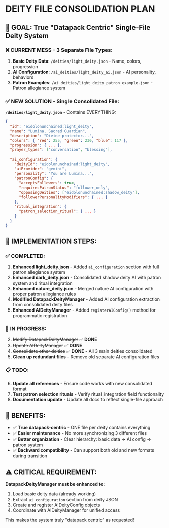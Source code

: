 # DEITY FILE CONSOLIDATION PLAN

## 🎯 **GOAL: True "Datapack Centric" Single-File Deity System**

### ❌ **CURRENT MESS - 3 Separate File Types:**

1. **Basic Deity Data**: `/deities/light_deity.json` - Name, colors, progression
2. **AI Configuration**: `/ai_deities/light_deity_ai.json` - AI personality, behaviors  
3. **Patron Examples**: `/ai_deities/light_deity_patron_example.json` - Patron allegiance system

### ✅ **NEW SOLUTION - Single Consolidated File:**

**`/deities/light_deity.json`** - Contains EVERYTHING:
```json
{
  "id": "eidolonunchained:light_deity",
  "name": "Lumina, Sacred Guardian", 
  "description": "Divine protector...",
  "colors": { "red": 255, "green": 230, "blue": 117 },
  "progression": { ... },
  "prayer_types": ["conversation", "blessing"],
  
  "ai_configuration": {
    "deityId": "eidolonunchained:light_deity",
    "aiProvider": "gemini",
    "personality": "You are Lumina...",
    "patronConfig": {
      "acceptsFollowers": true,
      "requiresPatronStatus": "follower_only",
      "opposingDeities": ["eidolonunchained:shadow_deity"],
      "followerPersonalityModifiers": { ... }
    },
    "ritual_integration": {
      "patron_selection_ritual": { ... }
    }
  }
}
```

## 🔧 **IMPLEMENTATION STEPS:**

### ✅ **COMPLETED:**
1. **Enhanced light_deity.json** - Added `ai_configuration` section with full patron allegiance system
2. **Enhanced dark_deity.json** - Consolidated shadow deity AI with patron system and ritual integration
3. **Enhanced nature_deity.json** - Merged nature AI configuration with proper patron allegiance rules
4. **Modified DatapackDeityManager** - Added AI configuration extraction from consolidated deity files
5. **Enhanced AIDeityManager** - Added `registerAIConfig()` method for programmatic registration

### 🚧 **IN PROGRESS:**
2. ~~Modify DatapackDeityManager~~ ✅ **DONE**
3. ~~Update AIDeityManager~~ ✅ **DONE** 
4. ~~Consolidate other deities~~ ✅ **DONE** - All 3 main deities consolidated
5. **Clean up redundant files** - Remove old separate AI configuration files

### 📋 **TODO:**
6. **Update all references** - Ensure code works with new consolidated format
7. **Test patron selection rituals** - Verify ritual_integration field functionality
8. **Documentation update** - Update all docs to reflect single-file approach

## 🎯 **BENEFITS:**

- ✅ **True datapack-centric** - ONE file per deity contains everything
- ✅ **Easier maintenance** - No more synchronizing 3 different files
- ✅ **Better organization** - Clear hierarchy: basic data → AI config → patron system
- ✅ **Backward compatibility** - Can support both old and new formats during transition

## ⚠️ **CRITICAL REQUIREMENT:**

**DatapackDeityManager must be enhanced to:**
1. Load basic deity data (already working)
2. Extract `ai_configuration` section from deity JSON
3. Create and register AIDeityConfig objects
4. Coordinate with AIDeityManager for unified access

This makes the system truly "datapack centric" as requested!
